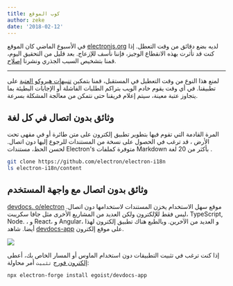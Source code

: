 ```yaml
---
title: كوب الموقع
author: zeke
date: '2018-02-12'
---
```


في الأسبوع الماضي كان الموقع [electronjs.org](https://electronjs.org) لديه بضع دقائق من وقت التعطل. إذا كنت قد تأثرت بهذه الانقطاع الوجيز، فإننا نأسف للإزعاج. بعد قليل من التحقيق اليوم، قمنا بتشخيص السبب الجذري ونشرنا [إصلاح](https://github.com/electron/electronjs.org/pull/1076).

---

لمنع هذا النوع من وقت التعطيل في المستقبل، قمنا بتمكين [تنبيهات هيروكو العتبة](https://devcenter.heroku.com/articles/metrics#threshold-alerting) على تطبيقنا. في أي وقت يقوم خادم الويب بتراكم الطلبات الفاشلة أو الإجابات البطيئة بما يتجاوز عتبة معينة، سيتم إعلام فريقنا حتى نتمكن من معالجة المشكلة بسرعة.

## وثائق بدون اتصال في كل لغة

المرة القادمة التي تقوم فيها بتطوير تطبيق إلكترون على متن طائرة أو في مقهى تحت الأرض ، قد ترغب في الحصول على نسخة من المستندات للرجوع إليها دون اتصال. لحسن الحظ، مستندات Electron's متوفرة كملفات Markdown بأكثر من 20 لغة .

```sh
git clone https://github.com/electron/electron-i18n
ls electron-i18n/content
```

## وثائق بدون اتصال مع واجهة المستخدم

[devdocs. o/electron](https://devdocs.io/electron/) موقع سهل الاستخدام يخزن المستندات لاستخدامها دون اتصال. ليس فقط للإلكترون ولكن العديد من المشاريع الأخرى مثل جافا سكريبت، TypeScript, Node. ، و React، و Angular، و العديد من الآخرين. وبالطبع هناك تطبيق إلكترون لهذا أيضا. شاهد [devdocs-app](https://electronjs.org/apps/devdocs-app) على موقع إلكترون.

[![](https://user-images.githubusercontent.com/8784712/27121730-11676ba8-511b-11e7-8c01-00444ee8501a.png)](https://electronjs.org/apps/devdocs-app)

إذا كنت ترغب في تثبيت التطبيقات دون استخدام الماوس أو المسار الخاص بك، أعطى [إلكترون فورج](https://electronforge.io/) `تثبيت` أمر محاولة:

```sh
npx electron-forge install egoist/devdocs-app
```